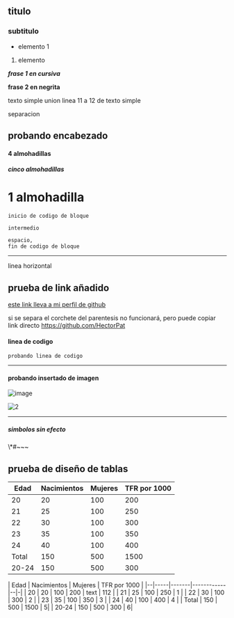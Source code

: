 ## titulo
### subtitulo
- elemento 1

1. elemento 

***frase 1 en cursiva***

**frase 2 en negrita**

texto simple
union linea 11 a 12 de texto simple

separacion

## probando encabezado

#### 4 almohadillas

##### cinco almohadillas

# 1 almohadilla

~~~ 
inicio de codigo de bloque

intermedio

espacio,
fin de codigo de bloque
~~~

***

linea horizontal

## prueba de link añadido

[este link lleva a mi perfil de github](https://github.com/HectorPat)

si se separa el corchete del parentesis no funcionará, pero puede copiar link directo
https://github.com/HectorPat


#### linea de codigo

`probando linea de codigo`

***

#### probando insertado de imagen

![image](https://user-images.githubusercontent.com/83776645/118375745-3ccac200-b589-11eb-9fdd-83d8cddd5214.png)

![2](https://user-images.githubusercontent.com/83776645/118375786-8fa47980-b589-11eb-9a4e-e8bfcd2a5015.png)

***

##### simbolos sin efecto

\\*#~~~

## prueba de diseño de tablas


| Edad | Nacimientos | Mujeres | TFR por 1000 |
|-------|-------------|---------|--------------|
| 20 | 20 | 100 | 200 |
| 21 | 25 | 100 | 250 |
| 22 | 30 | 100 | 300 |
| 23 | 35 | 100 | 350 |
| 24 | 40 | 100 | 400 |
| Total | 150 | 500 | 1500 |
| 20-24 | 150 | 500 | 300 |

| Edad | Nacimientos | Mujeres | TFR por 1000 |
|--|-----|-------|------------|--|-|
| 20 | 20 | 100 | 200 | text | 112 |
| 21 | 25 | 100 | 250 | 1 |
| 22 | 30 | 100 | 300 | 2 |
| 23 | 35 | 100 | 350 | 3 |
| 24 | 40 | 100 | 400 | 4 |
| Total | 150 | 500 | 1500 | 5|
| 20-24 | 150 | 500 | 300 | 6|
